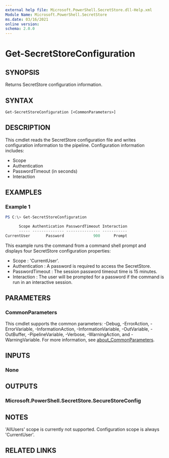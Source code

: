 ```yaml
---
external help file: Microsoft.PowerShell.SecretStore.dll-Help.xml
Module Name: Microsoft.PowerShell.SecretStore
ms.date: 03/16/2021
online version:
schema: 2.0.0
---
```


# Get-SecretStoreConfiguration

## SYNOPSIS
Returns SecretStore configuration information.

## SYNTAX

```
Get-SecretStoreConfiguration [<CommonParameters>]
```

## DESCRIPTION

This cmdlet reads the SecretStore configuration file and writes configuration information to the
pipeline. Configuration information includes:

- Scope
- Authentication
- PasswordTimeout (in seconds)
- Interaction

## EXAMPLES

### Example 1

```powershell
PS C:\> Get-SecretStoreConfiguration

      Scope Authentication PasswordTimeout Interaction
      ----- -------------- --------------- -----------
CurrentUser       Password             900      Prompt
```

This example runs the command from a command shell prompt and displays four SecretStore
configuration properties:

- Scope : 'CurrentUser'.
- Authentication : A password is required to access the SecretStore.
- PasswordTimeout : The session password timeout time is 15 minutes.
- Interaction : The user will be prompted for a password if the command is run in an interactive
  session.

## PARAMETERS

### CommonParameters

This cmdlet supports the common parameters: -Debug, -ErrorAction, -ErrorVariable,
-InformationAction, -InformationVariable, -OutVariable, -OutBuffer, -PipelineVariable, -Verbose,
-WarningAction, and -WarningVariable. For more information, see
[about_CommonParameters](http://go.microsoft.com/fwlink/?LinkID=113216).

## INPUTS

### None
## OUTPUTS

### Microsoft.PowerShell.SecretStore.SecureStoreConfig
## NOTES

'AllUsers' scope is currently not supported.  Configuration scope is always 'CurrentUser'.

## RELATED LINKS

